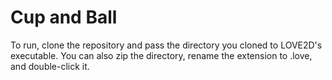 # Cup and Ball

To run, clone the repository and pass the directory you cloned to LOVE2D's executable. You can also zip the directory, rename the extension to .love, and double-click it.
